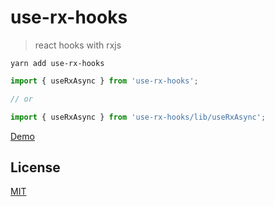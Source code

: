 # use-rx-hooks

> react hooks with rxjs

```
yarn add use-rx-hooks
```

```js
import { useRxAsync } from 'use-rx-hooks';

// or

import { useRxAsync } from 'use-rx-hooks/lib/useRxAsync';
```

[Demo](https://pong420.github.io/use-rx-hooks/?path=/story/userxasync--page)

## License

[MIT](LICENSE)

